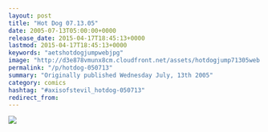 ```yaml
---
layout: post
title: "Hot Dog 07.13.05"
date: 2005-07-13T05:00:00+0000
release_date: 2015-04-17T18:45:13+0000
lastmod: 2015-04-17T18:45:13+0000
keywords: "aetshotdogjumpwebjpg"
image: "http://d3e878vmunx8cm.cloudfront.net/assets/hotdogjump71305web.jpg"
permalink: "/p/hotdog-050713"
summary: "Originally published Wednesday July, 13th 2005"
category: comics
hashtag: "#axisofstevil_hotdog-050713"
redirect_from:
---
```


![](http://d3e878vmunx8cm.cloudfront.net/assets/hotdogjump71305web.jpg)

